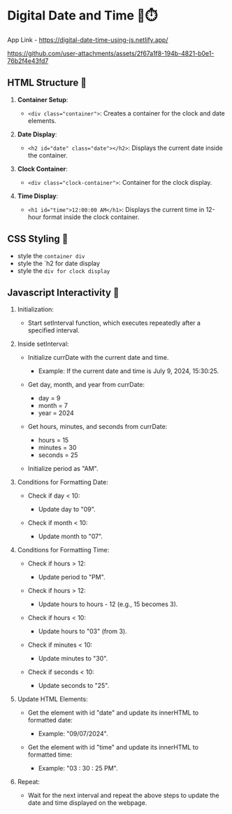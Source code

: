 # Digital Date and Time 📅⏱️

App Link - https://digital-date-time-using-js.netlify.app/

https://github.com/user-attachments/assets/2f67a1f8-194b-4821-b0e1-76b2f4e43fd7

## HTML Structure 🧱

1. **Container Setup**:

   - `<div class="container">`: Creates a container for the clock and date elements.

2. **Date Display**:

   - `<h2 id="date" class="date"></h2>`: Displays the current date inside the container.

3. **Clock Container**:

   - `<div class="clock-container">`: Container for the clock display.

4. **Time Display**:

   - `<h1 id="time">12:00:00 AM</h1>`: Displays the current time in 12-hour format inside the clock container.

## CSS Styling 🌈

- style the `container div`
- style the `h2 for date display
- style the `div for clock display`

## Javascript Interactivity 🚀

1. Initialization:

   - Start setInterval function, which executes repeatedly after a specified interval.

2. Inside setInterval:

   - Initialize currDate with the current date and time.
     - Example: If the current date and time is July 9, 2024, 15:30:25.
   - Get day, month, and year from currDate:

     - day = 9
     - month = 7
     - year = 2024

   - Get hours, minutes, and seconds from currDate:

     - hours = 15
     - minutes = 30
     - seconds = 25

   - Initialize period as "AM".

3. Conditions for Formatting Date:

   - Check if day < 10:

     - Update day to "09".

   - Check if month < 10:
     - Update month to "07".

4. Conditions for Formatting Time:

   - Check if hours > 12:

     - Update period to "PM".

   - Check if hours > 12:

     - Update hours to hours - 12 (e.g., 15 becomes 3).

   - Check if hours < 10:

     - Update hours to "03" (from 3).

   - Check if minutes < 10:

     - Update minutes to "30".

   - Check if seconds < 10:
     - Update seconds to "25".

5. Update HTML Elements:

   - Get the element with id "date" and update its innerHTML to formatted date:

     - Example: "09/07/2024".

   - Get the element with id "time" and update its innerHTML to formatted time:
     - Example: "03 : 30 : 25 PM".

6. Repeat:
   - Wait for the next interval and repeat the above steps to update the date and time displayed on the webpage.
